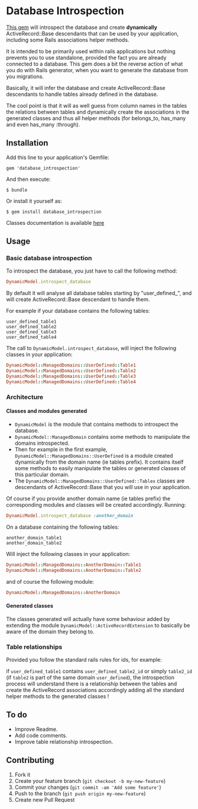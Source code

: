 # Database Introspection

[This gem][gemref] will introspect the database and create __dynamically__ ActiveRecord::Base descendants that can be
used by your application, including some Rails associations helper methods.

It is intended to be primarily used within rails applications but nothing prevents you to use standalone, provided
the fact you are already connected to a database.
This gem does a bit the reverse action of what you do with Rails generator, when you want to generate the database from
you migrations.

Basically, it will infer the database and create ActiveRecord::Base descendants to handle tables already defined in the database.

The cool point is that it will as well guess from column names in the tables the relations between tables and dynamically
create the associations in the generated classes and thus all helper methods (for belongs_to, has_many and even has_many
:through).


## Installation

Add this line to your application's Gemfile:

    gem 'database_introspection'

And then execute:

    $ bundle

Or install it yourself as:

    $ gem install database_introspection

Classes documentation is available [here](http://rubydoc.info/gems/database_introspection/0.1.0/frames)

## Usage

### Basic database introspection

To introspect the database, you just have to call the following method:

```ruby
DynamicModel.introspect_database
```

By default it will analyse all database tables starting by "user_defined_", and will create ActiveRecord::Base descendant to handle them.

For example if your database contains the following tables:

```
user_defined_table1
user_defined_table2
user_defined_table3
user_defined_table4
```
The call to `DynamicModel.introspect_database`, will inject the following classes in your application:

```ruby
DynamicModel::ManagedDomains::UserDefined::Table1
DynamicModel::ManagedDomains::UserDefined::Table2
DynamicModel::ManagedDomains::UserDefined::Table3
DynamicModel::ManagedDomains::UserDefined::Table4
```

### Architecture

#### Classes and modules generated

* `DynamicModel` is the module that contains methods to introspect the database.
* `DynamicModel::ManagedDomain` contains some methods to manipulate the domains introspected.
* Then for example in the first example, `DynamicModel::ManagedDomains::UserDefined` is a module created dynamically from the domain name (ie tables prefix). It contains itself some methods to easily manipulate the tables or generated classes of this particular domain.
* The `DynamicModel::ManagedDomains::UserDefined::Tablex` classes are descendants of ActiveRecord::Base that you will use in your application.

Of course if you provide another domain name (ie tables prefix) the corresponding modules and classes will be created accordingly. Running:

```ruby
DynamicModel.introspect_database :another_domain
```

On a database containing the following tables:

```
another_domain_table1
another_domain_table2
```

Will inject the following classes in your application:

```ruby
DynamicModel::ManagedDomains::AnotherDomain::Table1
DynamicModel::ManagedDomains::AnotherDomain::Table2
```
and of course the following module:
```ruby
DynamicModel::ManagedDomains::AnotherDomain
```

#### Generated classes

The classes generated will actually have some behaviour added by extending the module `DynamicModel::ActiveRecordExtension` to basically be aware of the domain they belong to.

### Table relationships

Provided you follow the standard rails rules for ids, for example:

if `user_defined_table1` contains `user_defined_table2_id` or simply `table2_id` (if `table2` is part of the same domain `user_defined`), the introspection process will understand there is a relationship between the tables and create the ActiveRecord associations accordingly adding all the standard helper methods to the generated classes !

## To do

* Improve Readme.
* Add code comments.
* Improve table relationship introspection.

## Contributing

1. Fork it
2. Create your feature branch (`git checkout -b my-new-feature`)
3. Commit your changes (`git commit -am 'Add some feature'`)
4. Push to the branch (`git push origin my-new-feature`)
5. Create new Pull Request


[gemref]: https://rubygems.org/gems/database_introspection "Rails Database Introspection gem"